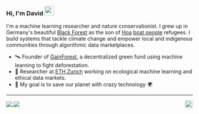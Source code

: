 ### Hi, I'm David <img src="https://media.tenor.com/e3GqicbfhMYAAAAi/get-greeting-get-greetings.gif" width="25px">

I'm a machine learning researcher and nature conservationist. I grew up in Germany's beautiful [Black Forest](https://en.wikipedia.org/wiki/Black_Forest) as the son of [Hoa](https://en.wikipedia.org/wiki/Hoa_people) [boat people](https://en.wikipedia.org/wiki/Vietnamese_boat_people) refugees. I build systems that tackle climate change and empower local and indigenous communities through algorithmic data marketplaces.

- 🛰 Founder of [GainForest](https://gainforest.earth/#/), a decentralized green fund using machine learning to fight deforestation.
- 🔭 Researcher at [ETH Zurich](https://ethz.ch) working on ecological machine learning and ethical data markets.
- 🌱 My goal is to save our planet with crazy technology 🌍

---

<a href="https://stackexchange.com/users/5678345/david-dao">
  <img align="center" src="https://stackexchange.com/users/flair/5678345.png" />
</a>

<a href="https://twitter.com/dwddao">
  <img align="center" src="https://img.shields.io/twitter/follow/dwddao?label=@dwddao&style=social" />
</a>

<a href="https://twitter.com/dwddao">
  <img align="right" alt="David Dao | Twitter" width="21px" src="https://raw.githubusercontent.com/anuraghazra/anuraghazra/master/assets/twitter.svg" />
</a>
